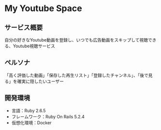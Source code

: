 # My Youtube Space

## サービス概要
自分の好きなYoutube動画を登録し、いつでも広告動画をスキップして視聴できる、Youtube視聴サービス

## ペルソナ
「高く評価した動画」「保存した再生リスト」「登録したチャンネル」、「後で見る」を確実に隠したいユーザー

## 開発環境
* 言語：Ruby 2.6.5
* フレームワーク：Ruby On Rails 5.2.4
* 仮想化環境：Docker

